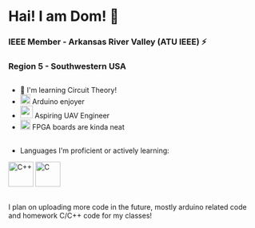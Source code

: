 # Hai! I am Dom! 👋
<!--___-->
### IEEE Member - Arkansas River Valley (ATU IEEE) ⚡
### Region 5 - Southwestern USA
##

- 🌱 I'm learning Circuit Theory!
- <img src="https://external-content.duckduckgo.com/iu/?u=https%3A%2F%2Fbrandslogos.com%2Fwp-content%2Fuploads%2Fimages%2Flarge%2Farduino-logo-1.png&f=1&nofb=1&ipt=6f40c1f570fbde5145f1a9331050ecf40c3e5b9dc030ef2e43a7f5f6ae5e9181" width="20" height="20"> Arduino enjoyer
- <img src="https://external-content.duckduckgo.com/iu/?u=https%3A%2F%2Fstatic.vecteezy.com%2Fsystem%2Fresources%2Fpreviews%2F016%2F475%2F394%2Foriginal%2Ftransparent-drone-uav-in-flight-png.png&f=1&nofb=1&ipt=ae63f4e9484892762cc3a2edb56bb88eca214e79a47085b42fd8dcef87271b00" width="25" height="25"> Aspiring UAV Engineer
- <img src="https://external-content.duckduckgo.com/iu/?u=https%3A%2F%2Ficons.veryicon.com%2Fpng%2Fo%2Fmiscellaneous%2Fcloud-computing-foundation-internet-of-things%2Ffpga.png&f=1&nofb=1&ipt=bf906c882a295346eab50be359d28811a5df972c9d3f168a524a7dc37c32c980" width="20" height="20"> FPGA boards are kinda neat

##
- Languages I'm proficient or actively learning:

<img src="https://external-content.duckduckgo.com/iu/?u=https%3A%2F%2Fclipart-library.com%2Fimage_gallery2%2FC-Free-Download-PNG.png&f=1&nofb=1&ipt=51d153a6b1c1ba37011dca9667246269bd2c7ec51817a30752e3ba7b915d6798" alt="C++" width="50" height="50"> <img src="https://external-content.duckduckgo.com/iu/?u=https%3A%2F%2Fbrandslogos.com%2Fwp-content%2Fuploads%2Fimages%2Flarge%2Fc-logo-1.png&f=1&nofb=1&ipt=0d92464009ae70c5f1d3f6587ef2ee4d6156ea6b35d27f6e60bbb64a685935ea" alt="C" width="50" height="50">

##
I plan on uploading more code in the future, mostly arduino related code and homework C/C++ code for my classes!

